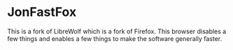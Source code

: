 # JonFastFox
This is a fork of LibreWolf which is a fork of Firefox. This browser disables a few things and enables a few things to make the software generally faster.
